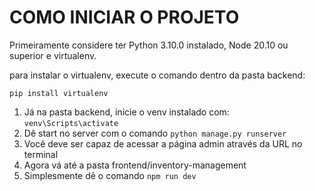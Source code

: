# COMO INICIAR O PROJETO

Primeiramente considere ter Python 3.10.0 instalado, Node 20.10 ou superior e virtualenv.

para instalar o virtualenv, execute o comando dentro da pasta backend:

```pip install virtualenv```
1. Já na pasta backend, inicie o venv instalado com: ```venv\Scripts\activate```
2. Dê start no server com o comando ```python manage.py runserver```
3. Você deve ser capaz de acessar a página admin através da URL no terminal
4. Agora vá até a pasta frontend/inventory-management
5. Simplesmente dê o comando ```npm run dev```
